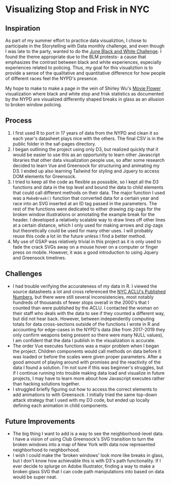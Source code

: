 # Visualizing Stop and Frisk in NYC

## Inspiration
As part of my summer effort to practice data visualiztion, I chose to participate in the Storytelling with Data monthly challenge, and even though I was late to the party, wanted to do the [June Black and White Challenge](https://community.storytellingwithdata.com/challenges/52e943ac-9468-4b4e-a8d8-14eadd6a3394). I found the theme appropriate due to the BLM protests- a cause that emphasizes the contrast between black and white experiences, especially experiences related to policing. Thus, my goal for this visualiztion is to provide a sense of the qualitative and quantitative difference for how people of different races feel the NYPD's presence. 

My hope to make to make a page in the vein of Shirley Wu's [Movie Flower](http://bl.ocks.org/sxywu/raw/8d1b563586bf411383345e95a3418715/) visualization where black and white stop and frisk statistics as documented by the NYPD are visualized differently shaped breaks in glass as an allusion to broken window policing.

## Process
1. I first used R to port in 17 years of data from the NYPD and clean it so each year's datasheet plays nice with the others. The final CSV is in the public folder in the saf-pages directory.
2. I began outlining the project using only D3, but realized quickly that it would be easier to use this as an opportunity to learn other Javascript libraries that other data visualization people use, so after some research decided to learn Vue and Greensock for structuring and animating my D3. I ended up also learning Tailwind for styling and Jquery to access DOM elements for Greensock.
3. I tried to keep all the code as flexible as posssible, so I kept all the D3 functions and data in the top level and bound the data to child elements that could call different methods on their data. The major function I used was a ```MakeBreak()``` function that converted data for a certain year and race into an SVG inserted at an ID tag passed in the parameters. The rest of the functions were dedicated to either drawing zig-zags for the broken window illustrations or annotating the example break for the header. I developed a relatively scalable way to draw lines off other lines at a certain distance, which I only used for making arrows and zig-zags but theoretically could be used for many other uses. I will probably reuse this code a lot iin the future unless I find a better method. 
4. My use of GSAP was relatively trivial in this project as it is only used to fade the crack SVGs away on a mouse hover on a computer or finger press on mobile. However, it was a good introduction to using Jquery and Greensock timelines. 

## Challenges
- I had trouble verifying the accurateness of my data in R. I viewed the source datasheets a lot and cross referenced the [NYC ACLU's Published Numbers](https://www.nyclu.org/en/Stop-and-Frisk-data), but there were still several inconsistencies, most notably hundreds of thousands of fewer stops overall in the 2000's that I counted than were published by the ACLU. I contacted the woman on their staff who deals with the data to see if they counted a different way, but did not hear back. However, between independently computing totals for data cross-sections outside of the functions I wrote in R and accounting for edge-cases in the NYPD's data (like from 2017-2019 they only confirm weapons being present so there were many NULL values), I am confident that the data I publish in the visualization is accurate.
- The order Vue executes functions was a major problem when I began the project. Children components would call methods on data before it was loaded or before the scales were given proper parameters. After a good amount of playing around with promises and the reactivity of the data I found a solution. I'm not sure if this was beginner's struggles, but if I continue running into trouble making data load and visualize in future projects, I may have to learn more about how Javascript executes rather than hacking solutions together.
- I struggled briefly figuring out how to access the correct elements to add animations to with Greensock. I initially tried the same top-down attack strategy that I used with my D3 code, but ended up locally defining each animation in child components. 

## Future Improvements
- The big thing I want to add is a way to see the neighborhood-level data. I have a vision of using Club Greensock's SVG transition to turn the broken windows into a map of New York with data now represented neighborhood to neighborhood. 
- I wish I could make the 'broken windows' look more like breaks in glass, but I don't know how achievable this is with D3's path functionality. If I ever decide to splurge on Adobe Illustrator, finding a way to make a broken glass SVG that I can code path manipulations into based on data would be super neat. 
